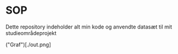 # SOP
Dette repository indeholder alt min kode og anvendte datasæt til mit studieområdeprojekt

("Graf")[./out.png]
